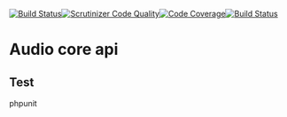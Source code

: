 [![Build Status](https://travis-ci.org/Pyrex-FWI/audio-core-entities.svg?branch=master)](https://travis-ci.org/Pyrex-FWI/audio-core-entities)[![Scrutinizer Code Quality](https://scrutinizer-ci.com/g/Pyrex-FWI/audio-core-entities/badges/quality-score.png?b=master)](https://scrutinizer-ci.com/g/Pyrex-FWI/audio-core-entities/?branch=master)[![Code Coverage](https://scrutinizer-ci.com/g/Pyrex-FWI/audio-core-entities/badges/coverage.png?b=master)](https://scrutinizer-ci.com/g/Pyrex-FWI/audio-core-entities/?branch=master)[![Build Status](https://scrutinizer-ci.com/g/Pyrex-FWI/audio-core-entities/badges/build.png?b=master)](https://scrutinizer-ci.com/g/Pyrex-FWI/audio-core-entities/build-status/master)

# Audio core api


## Test

phpunit

